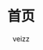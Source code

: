 ---
title: 首页
permalink: /
order: 1
home: true
layout: BlogHome
heroText: 一个小网站
tagline: 寒来暑往，秋收冬藏
author: veizz
---